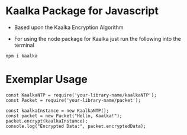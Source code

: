 # Kaalka Package for Javascript

* Based upon the Kaalka Encryption Algorithm

* For using the node package for Kaalka just run the following into the terminal
```
npm i kaalka
```
# Exemplar Usage

```
const KaalkaNTP = require('your-library-name/kaalkaNTP');
const Packet = require('your-library-name/packet');

const kaalkaInstance = new KaalkaNTP();
const packet = new Packet("Hello, Kaalka!");
packet.encrypt(kaalkaInstance);
console.log("Encrypted Data:", packet.encryptedData);


```
